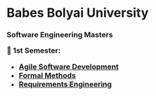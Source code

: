 # Babes Bolyai University
<h3> Software Engineering Masters

:open_file_folder: 1st Semester:
* [Agile Software Development]()
* [Formal Methods]()
* [Requirements Engineering]()
